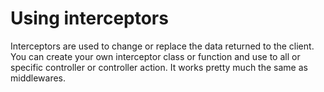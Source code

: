# Using interceptors

Interceptors are used to change or replace the data returned to the client. You can create your own interceptor class or function and use to all or specific controller or controller action. It works pretty much the same as middlewares.
